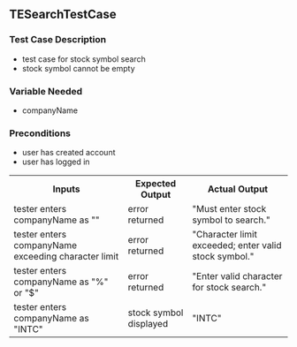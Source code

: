 ## TESearchTestCase

### Test Case Description
* test case for stock symbol search
* stock symbol cannot be empty

### Variable Needed
* companyName

### Preconditions
* user has created account
* user has logged in

<table>
	<tr>
		<th>Inputs</th>
		<th>Expected Output</th>
		<th>Actual Output</th>
	</tr>
	<tr>
		<td>tester enters companyName as ""</td>
		<td>error returned</td>
		<td>"Must enter stock symbol to search."</td>
	</tr>
	<tr>
		<td>tester enters companyName exceeding character limit</td>
		<td>error returned</td>
		<td>"Character limit exceeded; enter valid stock symbol."</td>
	</tr>
	<tr>
		<td>tester enters companyName as "%" or "$"</td>
		<td>error returned</td>
		<td>"Enter valid character for stock search."</td>
	</tr>
	<tr>
		<td>tester enters companyName as "INTC"</td>
		<td>stock symbol displayed</td>
		<td>"INTC"</td>
	</tr>
	
</table>
		